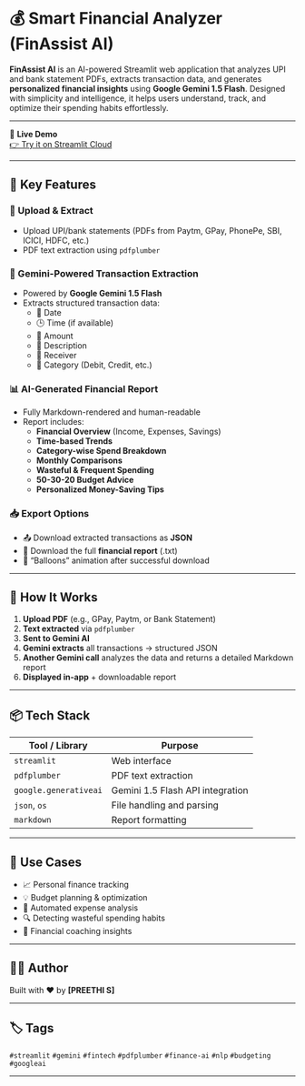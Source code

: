 # 💰 Smart Financial Analyzer (FinAssist AI)

**FinAssist AI** is an AI-powered Streamlit web application that analyzes UPI and bank statement PDFs, extracts transaction data, and generates **personalized financial insights** using **Google Gemini 1.5 Flash**. Designed with simplicity and intelligence, it helps users understand, track, and optimize their spending habits effortlessly.

---

🔗 **Live Demo**  
[👉 Try it on Streamlit Cloud](https://financial-analyser-9wrdwpgbqxyfxam2yotrpn.streamlit.app/)

---

## 🚀 Key Features

### 📄 Upload & Extract
- Upload UPI/bank statements (PDFs from Paytm, GPay, PhonePe, SBI, ICICI, HDFC, etc.)
- PDF text extraction using `pdfplumber`

### 🤖 Gemini-Powered Transaction Extraction
- Powered by **Google Gemini 1.5 Flash**
- Extracts structured transaction data:
  - 📅 Date
  - 🕒 Time (if available)
  - 💸 Amount
  - 🧾 Description
  - 👤 Receiver
  - 📂 Category (Debit, Credit, etc.)

### 📊 AI-Generated Financial Report
- Fully Markdown-rendered and human-readable
- Report includes:
  - **Financial Overview** (Income, Expenses, Savings)
  - **Time-based Trends**
  - **Category-wise Spend Breakdown**
  - **Monthly Comparisons**
  - **Wasteful & Frequent Spending**
  - **50-30-20 Budget Advice**
  - **Personalized Money-Saving Tips**

### 📥 Export Options
- 📤 Download extracted transactions as **JSON**
- 📄 Download the full **financial report** (.txt)
- 🎉 “Balloons” animation after successful download

---

## 🧠 How It Works

1. **Upload PDF** (e.g., GPay, Paytm, or Bank Statement)
2. **Text extracted** via `pdfplumber`
3. **Sent to Gemini AI**
4. **Gemini extracts** all transactions → structured JSON
5. **Another Gemini call** analyzes the data and returns a detailed Markdown report
6. **Displayed in-app** + downloadable report

---

## 📦 Tech Stack

| Tool / Library        | Purpose                          |
|-----------------------|----------------------------------|
| `streamlit`           | Web interface                    |
| `pdfplumber`          | PDF text extraction              |
| `google.generativeai`| Gemini 1.5 Flash API integration |
| `json`, `os`          | File handling and parsing        |
| `markdown`            | Report formatting                |

---

## 🙋 Use Cases

- 📈 Personal finance tracking  
- 💡 Budget planning & optimization  
- 🧾 Automated expense analysis  
- 🔍 Detecting wasteful spending habits  
- 💬 Financial coaching insights  

---

## 👩‍💻 Author

Built with ❤️ by **[PREETHI S]**

---

## 🏷️ Tags

`#streamlit` `#gemini` `#fintech` `#pdfplumber` `#finance-ai` `#nlp` `#budgeting` `#googleai`

---


